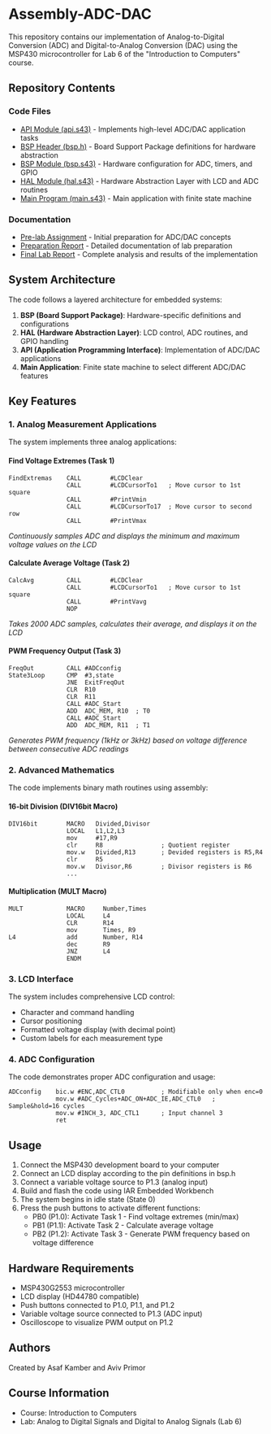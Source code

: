 # Assembly-ADC-DAC

This repository contains our implementation of Analog-to-Digital Conversion (ADC) and Digital-to-Analog Conversion (DAC) using the MSP430 microcontroller for Lab 6 of the "Introduction to Computers" course.

## Repository Contents

### Code Files
- [API Module (api.s43)](./code/api.s43) - Implements high-level ADC/DAC application tasks
- [BSP Header (bsp.h)](./code/bsp.h) - Board Support Package definitions for hardware abstraction
- [BSP Module (bsp.s43)](./code/bsp.s43) - Hardware configuration for ADC, timers, and GPIO
- [HAL Module (hal.s43)](./code/hal.s43) - Hardware Abstraction Layer with LCD and ADC routines
- [Main Program (main.s43)](./code/main.s43) - Main application with finite state machine

### Documentation
- [Pre-lab Assignment](./docs/lab6_pre_assignment.pdf) - Initial preparation for ADC/DAC concepts
- [Preparation Report](./docs/lab6_preparation_report.pdf) - Detailed documentation of lab preparation
- [Final Lab Report](./docs/lab6_final_report.pdf) - Complete analysis and results of the implementation

## System Architecture

The code follows a layered architecture for embedded systems:

1. **BSP (Board Support Package)**: Hardware-specific definitions and configurations
2. **HAL (Hardware Abstraction Layer)**: LCD control, ADC routines, and GPIO handling
3. **API (Application Programming Interface)**: Implementation of ADC/DAC applications
4. **Main Application**: Finite state machine to select different ADC/DAC features

## Key Features

### 1. Analog Measurement Applications

The system implements three analog applications:

#### Find Voltage Extremes (Task 1)
```assembly
FindExtremas    CALL        #LCDClear
                CALL        #LCDCursorTo1   ; Move cursor to 1st square
                CALL        #PrintVmin      
                CALL        #LCDCursorTo17  ; Move cursor to second row
                CALL        #PrintVmax
```
*Continuously samples ADC and displays the minimum and maximum voltage values on the LCD*

#### Calculate Average Voltage (Task 2)
```assembly
CalcAvg         CALL        #LCDClear       
                CALL        #LCDCursorTo1   ; Move cursor to 1st square
                CALL        #PrintVavg
                NOP
```
*Takes 2000 ADC samples, calculates their average, and displays it on the LCD*

#### PWM Frequency Output (Task 3)
```assembly
FreqOut         CALL #ADCconfig
State3Loop      CMP  #3,state
                JNE  ExitFreqOut
                CLR  R10    
                CLR  R11
                CALL #ADC_Start
                ADD  ADC_MEM, R10  ; T0
                CALL #ADC_Start
                ADD  ADC_MEM, R11  ; T1
```
*Generates PWM frequency (1kHz or 3kHz) based on voltage difference between consecutive ADC readings*

### 2. Advanced Mathematics

The code implements binary math routines using assembly:

#### 16-bit Division (DIV16bit Macro)
```assembly
DIV16bit        MACRO   Divided,Divisor
                LOCAL   L1,L2,L3
                mov     #17,R9
                clr     R8                ; Quotient register
                mov.w   Divided,R13       ; Devided registers is R5,R4
                clr     R5
                mov.w   Divisor,R6        ; Divisor registers is R6
                ...
```

#### Multiplication (MULT Macro)
```assembly
MULT            MACRO     Number,Times
                LOCAL     L4
                CLR       R14
                mov       Times, R9
L4              add       Number, R14    
                dec       R9
                JNZ       L4
                ENDM
```

### 3. LCD Interface

The system includes comprehensive LCD control:

- Character and command handling
- Cursor positioning
- Formatted voltage display (with decimal point)
- Custom labels for each measurement type

### 4. ADC Configuration

The code demonstrates proper ADC configuration and usage:

```assembly
ADCconfig    bic.w #ENC,ADC_CTL0          ; Modifiable only when enc=0
             mov.w #ADC_Cycles+ADC_ON+ADC_IE,ADC_CTL0   ; Sample&hold=16 cycles
             mov.w #INCH_3, ADC_CTL1      ; Input channel 3 
             ret
```

## Usage

1. Connect the MSP430 development board to your computer
2. Connect an LCD display according to the pin definitions in bsp.h
3. Connect a variable voltage source to P1.3 (analog input)
4. Build and flash the code using IAR Embedded Workbench
5. The system begins in idle state (State 0)
6. Press the push buttons to activate different functions:
   - PB0 (P1.0): Activate Task 1 - Find voltage extremes (min/max)
   - PB1 (P1.1): Activate Task 2 - Calculate average voltage
   - PB2 (P1.2): Activate Task 3 - Generate PWM frequency based on voltage difference

## Hardware Requirements

- MSP430G2553 microcontroller
- LCD display (HD44780 compatible)
- Push buttons connected to P1.0, P1.1, and P1.2
- Variable voltage source connected to P1.3 (ADC input)
- Oscilloscope to visualize PWM output on P1.2

## Authors

Created by Asaf Kamber and Aviv Primor

## Course Information

- Course: Introduction to Computers
- Lab: Analog to Digital Signals and Digital to Analog Signals (Lab 6)
